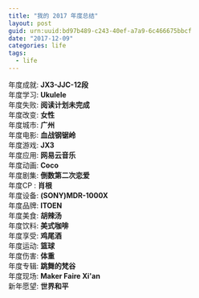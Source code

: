 ```yaml
---
title: "我的 2017 年度总结"
layout: post
guid: urn:uuid:bd97b489-c243-40ef-a7a9-6c466675bbcf
date: "2017-12-09"
categories: life
tags:
  - life
---
```


年度成就: **JX3-JJC-12段**  
年度学习: **Ukulele**  
年度失败: **阅读计划未完成**  
年度改变: **女性**  
年度城市: **广州**  
年度电影: **血战钢锯岭**  
年度游戏: **JX3**  
年度应用: **网易云音乐**  
年度动画: **Coco**  
年度剧集: **倒数第二次恋爱**  
年度CP : **肖根**  
年度设备: **(SONY)MDR-1000X**  
年度品牌: **ITOEN**  
年度美食: **胡辣汤**  
年度饮料: **美式咖啡**  
年度享受: **鸡尾酒**  
年度运动: **篮球**  
年度伤害: **体重**  
年度专辑: **跳舞的梵谷**  
年度现场: **Maker Faire Xi'an**  
新年愿望: **世界和平**  
